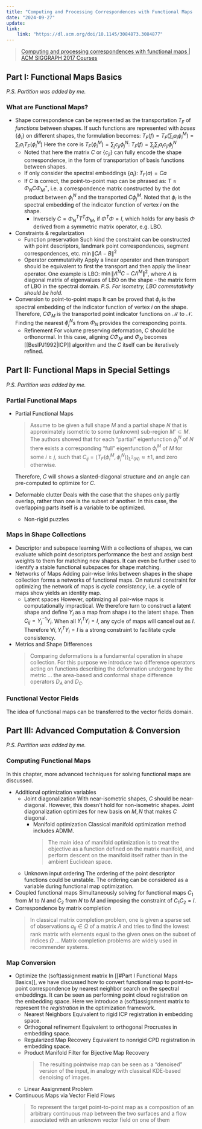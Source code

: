 ```yaml
---
title: "Computing and Processing Correspondences with Functional Maps | Maks Ovsjanikov et. al"
date: "2024-09-27"
update: 
link:
    link: "https://dl.acm.org/doi/10.1145/3084873.3084877"
---
```


> [Computing and processing correspondences with functional maps | ACM SIGGRAPH 2017 Courses](https://dl.acm.org/doi/10.1145/3084873.3084877)


## Part I: Functional Maps Basics

_P.S. Partition was added by me._

### What are Functional Maps?

- Shape correspondence can be represented as the transportation $T_F$ of _functions_ between shapes. If such functions are represented with _bases_ $\{\phi_i\}$ on different shapes, the formulation becomes: $T_F(f) = T_F(\sum_i a_i \phi_i^M) = \sum_i a_i T_F(\phi_i^M)$
    Here the core is $T_F(\phi_i^M) = \sum_j c_{ji} \phi_j^N$: $T_F(f) = \sum_j\sum_i a_i c_{ji} \phi_j^N$
    - Noted that here the matrix $C$ or $\{c_{ji}\}$ can fully encode the shape correspondence, in the form of transportation of basis functions between shapes.
    - If only consider the spectral embeddings $\{a_i\}$: $T_F(a) = Ca$
    - If $C$ is correct, the point-to-point map can be phrased as: $T \approx \Phi_N C \Phi_M^+$, i.e. a correspondence matrix constructed by the dot product between $\phi_i^N$ and the transported $C \phi_j^M$. Noted that $\phi_i$ is the spectral embedding of the indicator function of vertex $i$ on the shape.
        - Inversely $C = \Phi_N^T T^T \Phi_M$, if $\Phi^T\Phi = I$, which holds for any basis $\Phi$ derived from a symmetric matrix operator, e.g. LBO.
- Constraints & regularization
    - Function preservation
        Such kind the constraint can be constructed with point descriptors, landmark point correspondences, segment correspondences, etc. $\min \|CA - B\|^2$
    - Operator commutativity
        Apply a linear operator and then transport should be equivalent to first the transport and then apply the linear operator. One example is LBO: $\min \|\Lambda^N C - C\Lambda^M\|^2$, where $\Lambda$ is diagonal matrix of eigenvalues of LBO on the shape - the matrix form of LBO in the spectral domain.
        _P.S. For isometry, LBO commutativity should be hold._
- Conversion to point-to-point maps
    It can be proved that $\phi_i$ is the spectral embedding of the indicator function of vertex $i$ on the shape. Therefore, $C \Phi_M$ is the transported point indicator functions on $\mathcal M$ to $\mathcal N$. Finding the nearest $\phi_j^N$s from $\Phi_N$ provides the corresponding points.
    - Refinement
        For volume preserving deformation, $C$ should be orthonormal. In this case, aligning $C \Phi_M$ and $\Phi_N$ becomes [[BeslPJ1992|ICP]] algorithm and the $C$ itself can be iteratively refined.

## Part II: Functional Maps in Special Settings

_P.S. Partition was added by me._

### Partial Functional Maps

- Partial Functional Maps
    > Assume to be given a full shape $M$ and a partial shape $N$ that is approximately isometric to some (unknown) sub-region $M' \subset M$. The authors showed that for each “partial” eigenfunction $\phi^N_j$ of $N$ there exists a corresponding “full” eigenfunction $\phi^M_i$ of $M$ for some $i \geq j$, such that $C_{ij}= \langle T_F(\phi^M_i, \phi^N_j) \rangle_{L^2(N)} \approx \pm 1$, and zero otherwise.
    
    Therefore, $C$ will shows a slanted-diagonal structure and an angle can pre-computed to optimize for $C$.
- Deformable clutter
    Deals with the case that the shapes only partly overlap, rather than one is the subset of another. In this case, the overlapping parts itself is a variable to be optimized. 
    - Non-rigid puzzles

### Maps in Shape Collections

- Descriptor and subspace learning
    With a collections of shapes, we can evaluate which point descriptors performance the best and assign best weights to them for matching new shapes. It can even be further used to identify a stable functional subspaces for shape matching.
- Networks of Maps
    Adding pair-wise links between shapes in the shape collection forms a networks of functional maps. On natural constraint for optimizing the network of maps is _cycle consistency_, i.e. a cycle of maps show yields an identity map.
    - Latent spaces
        However, optimizing all pair-wise maps is computationally impractical. We therefore turn to construct a latent shape and define $Y_i$ as a map from shape $i$ to the latent shape. Then $C_{ij} = Y_j^{-1} Y_i$.
        When all $Y_i^T Y_i = I$, any cycle of maps will cancel out as $I$. Therefore $\forall i, Y_i^T Y_i = I$ is a strong constraint to facilitate cycle consistency.
- Metrics and Shape Differences
    > Comparing deformations is a fundamental operation in shape collection. For this purpose we introduce two difference operators acting on functions describing the deformation undergone by the metric ... the area-based and conformal shape difference operators $D_A$ and $D_C$.

### Functional Vector Fields

The idea of functional maps can be transferred to the vector fields domain.

## Part III: Advanced Computation & Conversion

_P.S. Partition was added by me._

### Computing Functional Maps

In this chapter, more advanced techniques for solving functional maps are discussed.

- Additional optimization variables
    - Joint diagonalization
        With near-isometric shapes, $C$ should be near-diagonal. However, this doesn't hold for non-isometric shapes. Joint diagonalization optimizes for new basis on $M, N$ that makes $C$ diagonal.
        - Manifold optimization
            Classical manifold optimization method includes ADMM.
            > The main idea of manifold optimization is to treat the objective as a function defined on the matrix manifold, and perform descent on the manifold itself rather than in the ambient Euclidean space.
    - Unknown input ordering
        The ordering of the point descriptor functions could be unstable. The ordering can be considered as a variable during functional map optimization.
- Coupled functional maps
    Simultaneously solving for functional maps $C_1$ from $M$ to $N$ and $C_2$ from $N$ to $M$ and imposing the constraint of $C_1 C_2 = I$.
- Correspondence by matrix completion
    > In classical matrix completion problem, one is given a sparse set of observations $a_{ij} \in \Omega$ of a matrix $A$ and tries to find the lowest rank matrix with elements equal to the given ones on the subset of indices $\Omega$ ... Matrix completion problems are widely used in recommender systems.

### Map Conversion

- Optimize the (soft)assignment matrix
    In [[#Part I Functional Maps Basics]], we have discussed how to convert functional map to point-to-point correspondence by nearest neighbor search on the spectral embeddings. It can be seen as performing point cloud registration on the embedding space. Here we introduce a (soft)assignment matrix to represent the _registration_ in the optimization framework.
    - Nearest Neighbors
        Equivalent to rigid ICP registration in embedding space.
    - Orthogonal refinement
        Equivalent to orthogonal Procrustes in embedding space.
    - Regularized Map Recovery
        Equivalent to nonrigid CPD registration in embedding space.
    - Product Manifold Filter for Bijective Map Recovery
        > The resulting pointwise map can be seen as a “denoised” version of the input, in analogy with classical KDE-based denoising of images.
    - Linear Assignment Problem
- Continuous Maps via Vector Field Flows
    > To represent the target point-to-point map as a composition of an arbitrary continuous map between the two surfaces and a flow associated with an unknown vector field on one of them
